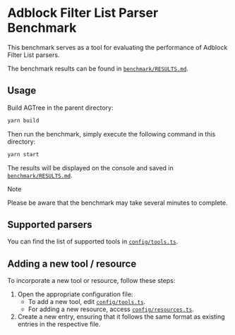 # Adblock Filter List Parser Benchmark

This benchmark serves as a tool for evaluating the performance of Adblock Filter List parsers.

The benchmark results can be found in [`benchmark/RESULTS.md`][results].

## Usage

Build AGTree in the parent directory:

```sh
yarn build
```

Then run the benchmark, simply execute the following command in this directory:

```sh
yarn start
```

The results will be displayed on the console and saved in [`benchmark/RESULTS.md`][results].

> [!NOTE]
> Please be aware that the benchmark may take several minutes to complete.

## Supported parsers

You can find the list of supported tools in [`config/tools.ts`][tools-config].

## Adding a new tool / resource

To incorporate a new tool or resource, follow these steps:

1. Open the appropriate configuration file:
    - To add a new tool, edit [`config/tools.ts`][tools-config].
    - For adding a new resource, access [`config/resources.ts`][resources-config].
2. Create a new entry, ensuring that it follows the same format as existing entries in the respective file.

[resources-config]: ./config/resources.ts
[results]: ./RESULTS.md
[tools-config]: ./config/tools.ts

